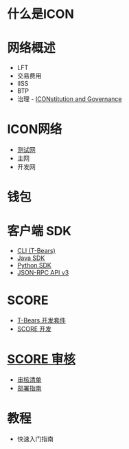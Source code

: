 # 什么是ICON

# 网络概述
  - LFT
  - 交易费用
  - IISS
  - BTP
  - 治理 - [ICONstitution and Governance](https://icon.foundation/resources/file/ICON_Yellowpaper_ICONstitution_and_Governance_EN_V1.0.pdf) 

# ICON网络
  - [测试网](https://icon-project.github.io/docs/icon_testnet.html)
  - 主网
  - 开发网

# 钱包

# 客户端 SDK
  - [CLI (T-Bears)](https://icon-project.github.io/docs/tbears_cli.html)
  - [Java SDK](https://github.com/icon-project/icon-sdk-java/blob/master/quickstart/README.md)
  - [Python SDK](https://github.com/icon-project/icon-sdk-python/blob/master/README.md)
  - [JSON-RPC API v3](https://github.com/icon-project/icon-rpc-server/blob/master/docs/icon-json-rpc-v3.md)

# SCORE
  - [T-Bears 开发套件](https://github.com/icon-project/t-bears/blob/master/README.md)
  - [SCORE 开发](https://github.com/icon-project/icon-service/blob/master/docs/dapp_guide.md)

# [SCORE 审核](https://icon-project.github.io/docs/score_audit.html)
  - [审核清单](https://icon-project.github.io/docs/audit_checklist-ko.html)
  - [部署指南](https://icon-project.github.io/docs/score_deploy_guide.html)

# 教程
  - 快速入门指南
